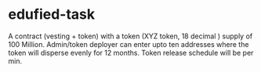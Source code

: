 # edufied-task
A contract (vesting + token) with a token (XYZ token, 18 decimal ) supply of 100 Million. Admin/token deployer can enter upto ten addresses where the token will disperse evenly for 12 months. Token release schedule will be per min.
